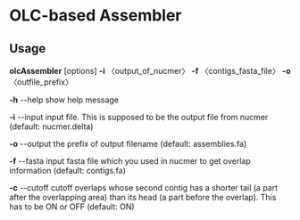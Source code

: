 # OLC-based Assembler

## Usage
**olcAssembler** [options] **-i** 〈output_of_nucmer〉 **-f** 〈contigs_fasta_file〉 **-o** 〈outfile_prefix〉

  **-h**  --help   show help message
  
  **-i**  --input  input file. This is supposed to be the output file from nucmer (default: nucmer.delta)
  
  **-o**  --output the prefix of output filename (default: assemblies.fa)
  
  **-f**  --fasta  input fasta file which you used in nucmer to get overlap information (default: contigs.fa)
  
  **-c**  --cutoff cutoff overlaps whose second contig has a shorter tail (a part after the overlapping area) than its head (a part before the overlap). This has to be ON or OFF (default: ON)

